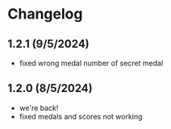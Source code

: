 # Changelog

## 1.2.1 (9/5/2024)
- fixed wrong medal number of secret medal

## 1.2.0 (8/5/2024)

- we're back!
- fixed medals and scores not working